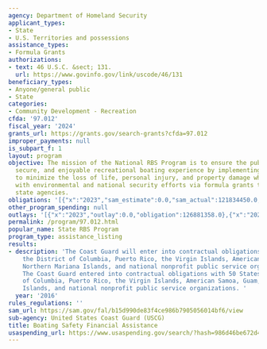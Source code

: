 ```yaml
---
agency: Department of Homeland Security
applicant_types:
- State
- U.S. Territories and possessions
assistance_types:
- Formula Grants
authorizations:
- text: 46 U.S.C. &sect; 131.
  url: https://www.govinfo.gov/link/uscode/46/131
beneficiary_types:
- Anyone/general public
- State
categories:
- Community Development - Recreation
cfda: '97.012'
fiscal_year: '2024'
grants_url: https://grants.gov/search-grants?cfda=97.012
improper_payments: null
is_subpart_f: 1
layout: program
objective: The mission of the National RBS Program is to ensure the public has a safe,
  secure, and enjoyable recreational boating experience by implementing programs designed
  to minimize the loss of life, personal injury, and property damage while cooperating
  with environmental and national security efforts via formula grants to designated
  state agencies.
obligations: '[{"x":"2023","sam_estimate":0.0,"sam_actual":121834450.0,"usa_spending_actual":128130383.11},{"x":"2024","sam_estimate":0.0,"sam_actual":118104023.0,"usa_spending_actual":121200871.72},{"x":"2025","sam_estimate":0.0,"sam_actual":123905473.0,"usa_spending_actual":80349360.65}]'
other_program_spending: null
outlays: '[{"x":"2023","outlay":0.0,"obligation":126881358.0},{"x":"2024","outlay":0.0,"obligation":119543971.0},{"x":"2025","outlay":0.0,"obligation":80970435.0}]'
permalink: /program/97.012.html
popular_name: State RBS Program
program_type: assistance_listing
results:
- description: 'The Coast Guard will enter into contractual obligations with 50 States,
    the District of Columbia, Puerto Rico, the Virgin Islands, American Samoa, Guam,
    Northern Mariana Islands, and national nonprofit public service organizations.
    The Coast Guard entered into contractual obligations with 50 States, the District
    of Columbia, Puerto Rico, the Virgin Islands, American Samoa, Guam, Northern Mariana
    Islands, and national nonprofit public service organizations. '
  year: '2016'
rules_regulations: ''
sam_url: https://sam.gov/fal/b15d990de83f4ce986b7905056014bf6/view
sub-agency: United States Coast Guard (USCG)
title: Boating Safety Financial Assistance
usaspending_url: https://www.usaspending.gov/search/?hash=986d46be672d41ee68338df856c9caf4
---
```

